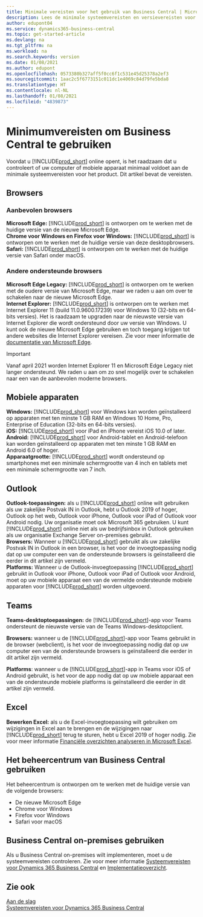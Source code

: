```yaml
---
title: Minimale vereisten voor het gebruik van Business Central | Microsoft Docs
description: Lees de minimale systeemvereisten en versievereisten voor het gebruik van Business Central online.
author: edupont04
ms.service: dynamics365-business-central
ms.topic: get-started-article
ms.devlang: na
ms.tgt_pltfrm: na
ms.workload: na
ms.search.keywords: version
ms.date: 01/08/2021
ms.author: edupont
ms.openlocfilehash: 0573380b327aff5f0cc6f1c531e45d25378a2ef3
ms.sourcegitcommit: 1aac2c5f6773151c011dc1e4069c84d79fe5bda8
ms.translationtype: HT
ms.contentlocale: nl-NL
ms.lasthandoff: 01/08/2021
ms.locfileid: "4839873"
---
```

# <a name="minimum-requirements-for-using-business-central"></a>Minimumvereisten om Business Central te gebruiken

Voordat u [!INCLUDE[prod_short](includes/prod_short.md)] online opent, is het raadzaam dat u controleert of uw computer of mobiele apparaat minimaal voldoet aan de minimale systeemvereisten voor het product. Dit artikel bevat de vereisten.  

## <a name="browsers"></a>Browsers

### <a name="recommended-browsers"></a>Aanbevolen browsers

**Microsoft Edge:** [!INCLUDE[prod_short](includes/prod_short.md)] is ontworpen om te werken met de huidige versie van de nieuwe Microsoft Edge.  
**Chrome voor Windows en Firefox voor Windows:** [!INCLUDE[prod_short](includes/prod_short.md)] is ontworpen om te werken met de huidige versie van deze desktopbrowsers.  
**Safari:** [!INCLUDE[prod_short](includes/prod_short.md)] is ontworpen om te werken met de huidige versie van Safari onder macOS.  

### <a name="other-supported-browsers"></a>Andere ondersteunde browsers

**Microsoft Edge Legacy:** [!INCLUDE[prod_short](includes/prod_short.md)] is ontworpen om te werken met de oudere versie van Microsoft Edge, maar we raden u aan om over te schakelen naar de nieuwe Microsoft Edge.  
**Internet Explorer:** [!INCLUDE[prod_short](includes/prod_short.md)] is ontworpen om te werken met Internet Explorer 11 (build 11.0.9600.17239) voor Windows 10 (32-bits en 64-bits versies). Het is raadzaam te upgraden naar de nieuwste versie van Internet Explorer die wordt ondersteund door uw versie van Windows. U kunt ook de nieuwe Microsoft Edge gebruiken en toch toegang krijgen tot andere websites die Internet Explorer vereisen. Zie voor meer informatie de [documentatie van Microsoft Edge](/deployedge/edge-ie-mode).

> [!IMPORTANT]
> Vanaf april 2021 worden Internet Explorer 11 en Microsoft Edge Legacy niet langer ondersteund. We raden u aan om zo snel mogelijk over te schakelen naar een van de aanbevolen moderne browsers.

## <a name="mobile-devices"></a>Mobiele apparaten

**Windows:** [!INCLUDE[prod_short](includes/prod_short.md)] voor Windows kan worden geïnstalleerd op apparaten met ten minste 1 GB RAM en Windows 10 Home, Pro, Enterprise of Education (32-bits en 64-bits versies).  
**iOS:** [!INCLUDE[prod_short](includes/prod_short.md)] voor iPad en iPhone vereist iOS 10.0 of later.  
**Android:** [!INCLUDE[prod_short](includes/prod_short.md)] voor Android-tablet en Android-telefoon kan worden geïnstalleerd op apparaten met ten minste 1 GB RAM en Android 6.0 of hoger.  
**Apparaatgrootte:** [!INCLUDE[prod_short](includes/prod_short.md)] wordt ondersteund op smartphones met een minimale schermgrootte van 4 inch en tablets met een minimale schermgrootte van 7 inch.  

## <a name="outlook"></a>Outlook

**Outlook-toepassingen:** als u [!INCLUDE[prod_short](includes/prod_short.md)] online wilt gebruiken als uw zakelijke Postvak IN in Outlook, hebt u Outlook 2019 of hoger, Outlook op het web, Outlook voor iPhone, Outlook voor iPad of Outlook voor Android nodig. Uw organisatie moet ook Microsoft 365 gebruiken. U kunt [!INCLUDE[prod_short](includes/prod_short.md)] online niet als uw bedrijfsinbox in Outlook gebruiken als uw organisatie Exchange Server on-premises gebruikt.  
**Browsers:** Wanneer u [!INCLUDE[prod_short](includes/prod_short.md)] gebruikt als uw zakelijke Postvak IN in Outlook in een browser, is het voor de invoegtoepassing nodig dat op uw computer een van de ondersteunde browsers is geïnstalleerd die eerder in dit artikel zijn vermeld.  
**Platforms:** Wanneer u de Outlook-invoegtoepassing [!INCLUDE[prod_short](includes/prod_short.md)] gebruikt in Outlook voor iPhone, Outlook voor iPad of Outlook voor Android, moet op uw mobiele apparaat een van de vermelde ondersteunde mobiele apparaten voor [!INCLUDE[prod_short](includes/prod_short.md)] worden uitgevoerd.  

## <a name="teams"></a>Teams

**Teams-desktoptoepassingen:** de [!INCLUDE[prod_short](includes/prod_short.md)]-app voor Teams ondersteunt de nieuwste versie van de Teams Windows-desktopclient. 

**Browsers:** wanneer u de [!INCLUDE[prod_short](includes/prod_short.md)]-app voor Teams gebruikt in de browser (webclient), is het voor de invoegtoepassing nodig dat op uw computer een van de ondersteunde browsers is geïnstalleerd die eerder in dit artikel zijn vermeld. 

**Platforms**: wanneer u de [!INCLUDE[prod_short](includes/prod_short.md)]-app in Teams voor iOS of Android gebruikt, is het voor de app nodig dat op uw mobiele apparaat een van de ondersteunde mobiele platforms is geïnstalleerd die eerder in dit artikel zijn vermeld.

## <a name="excel"></a>Excel

**Bewerken Excel:** als u de Excel-invoegtoepassing wilt gebruiken om wijzigingen in Excel aan te brengen en de wijzigingen naar [!INCLUDE[prod_short](includes/prod_short.md)] terug te sturen, hebt u Excel 2019 of hoger nodig. Zie voor meer informatie [Financiële overzichten analyseren in Microsoft Excel](finance-analyze-excel.md).  

## <a name="using-the-business-central-administration-center"></a><a name="TAC"></a> Het beheercentrum van Business Central gebruiken

Het beheercentrum is ontworpen om te werken met de huidige versie van de volgende browsers:

- De nieuwe Microsoft Edge
- Chrome voor Windows
- Firefox voor Windows
- Safari voor macOS

## <a name="using-business-central-on-premises"></a>Business Central on-premises gebruiken

Als u Business Central on-premises wilt implementeren, moet u de systeemvereisten controleren. Zie voor meer informatie [Systeemvereisten voor Dynamics 365 Business Central](/dynamics365/business-central/dev-itpro/deployment/system-requirement-business-central-v17) en [Implementatieoverzicht](/dynamics365/business-central/dev-itpro/deployment/deployment).  

## <a name="see-also"></a>Zie ook

[Aan de slag](product-get-started.md)  
[Systeemvereisten voor Dynamics 365 Business Central](/dynamics365/business-central/dev-itpro/deployment/system-requirement-business-central-v17)  
